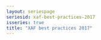 ```yaml
---
layout: seriespage
seriesid: xaf-best-practices-2017
isseries: true
title: "XAF best practices 2017"
---
```

